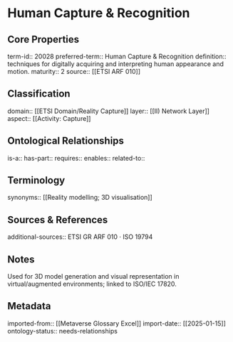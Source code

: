 # Human Capture & Recognition

## Core Properties
term-id:: 20028
preferred-term:: Human Capture & Recognition
definition:: techniques for digitally acquiring and interpreting human appearance and motion.
maturity:: 2
source:: [[ETSI ARF 010]]

## Classification
domain:: [[ETSI Domain/Reality Capture]]
layer:: [[II) Network Layer]]
aspect:: [[Activity: Capture]]

## Ontological Relationships
is-a:: 
has-part:: 
requires:: 
enables:: 
related-to:: 

## Terminology
synonyms:: [[Reality modelling; 3D visualisation]]

## Sources & References
additional-sources:: ETSI GR ARF 010 · ISO 19794

## Notes
Used for 3D model generation and visual representation in virtual/augmented environments; linked to ISO/IEC 17820.

## Metadata
imported-from:: [[Metaverse Glossary Excel]]
import-date:: [[2025-01-15]]
ontology-status:: needs-relationships